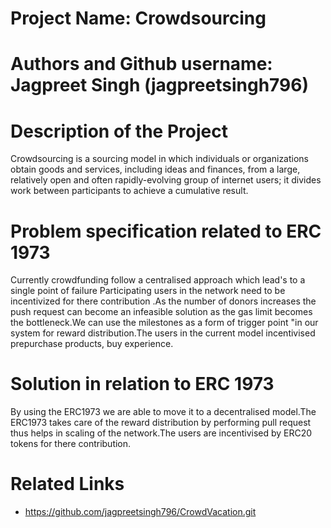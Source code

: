 # Project Name: Crowdsourcing

# Authors and Github username: Jagpreet Singh (jagpreetsingh796)

# Description of the Project 
Crowdsourcing is a sourcing model in which individuals or organizations obtain goods and services, including ideas and finances, from a large, relatively open and often rapidly-evolving group of internet users; it divides work between participants to achieve a cumulative result.


# Problem specification related to ERC 1973
Currently crowdfunding follow a centralised approach which lead's to a single point of failure Participating users in the  network need to be incentivized for there contribution .As the number of donors increases the push request can become an infeasible solution as the gas limit becomes the bottleneck.We can use the milestones as a form of trigger point "in our system for reward distribution.The users in the current model incentivised prepurchase products, buy experience.

# Solution in relation to ERC 1973 

By using the ERC1973 we are able to move it to a decentralised model.The ERC1973 takes care of the reward distribution by performing pull request thus helps in scaling of the network.The users are incentivised by ERC20 tokens for there contribution.

# Related Links

* https://github.com/jagpreetsingh796/CrowdVacation.git




